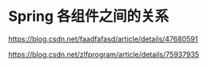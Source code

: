 # Spring 各组件之间的关系

https://blog.csdn.net/faadfafasd/article/details/47680591

https://blog.csdn.net/zlfprogram/article/details/75937935
